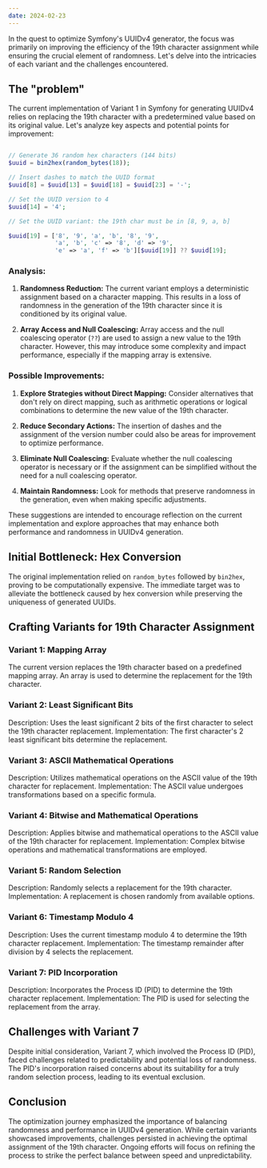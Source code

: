 ```yaml
---
date: 2024-02-23
---
```

In the quest to optimize Symfony's UUIDv4 generator, the focus was primarily on improving the efficiency of the 19th character assignment while ensuring the crucial element of randomness. Let's delve into the intricacies of each variant and the challenges encountered.

## The "problem"

The current implementation of Variant 1 in Symfony for generating UUIDv4 relies on replacing the 19th character with a predetermined value based on its original value. Let's analyze key aspects and potential points for improvement:

```php

// Generate 36 random hex characters (144 bits) 
$uuid = bin2hex(random_bytes(18)); 

// Insert dashes to match the UUID format 
$uuid[8] = $uuid[13] = $uuid[18] = $uuid[23] = '-'; 

// Set the UUID version to 4 
$uuid[14] = '4'; 

// Set the UUID variant: the 19th char must be in [8, 9, a, b] 

$uuid[19] = ['8', '9', 'a', 'b', '8', '9', 
			 'a', 'b', 'c' => '8', 'd' => '9', 
			 'e' => 'a', 'f' => 'b'][$uuid[19]] ?? $uuid[19];
```

### Analysis:

1. **Randomness Reduction:** The current variant employs a deterministic assignment based on a character mapping. This results in a loss of randomness in the generation of the 19th character since it is conditioned by its original value.

2. **Array Access and Null Coalescing:** Array access and the null coalescing operator (`??`) are used to assign a new value to the 19th character. However, this may introduce some complexity and impact performance, especially if the mapping array is extensive.

### Possible Improvements:

1. **Explore Strategies without Direct Mapping:** Consider alternatives that don't rely on direct mapping, such as arithmetic operations or logical combinations to determine the new value of the 19th character.
    
2. **Reduce Secondary Actions:** The insertion of dashes and the assignment of the version number could also be areas for improvement to optimize performance.
    
3. **Eliminate Null Coalescing:** Evaluate whether the null coalescing operator is necessary or if the assignment can be simplified without the need for a null coalescing operator.
    
4. **Maintain Randomness:** Look for methods that preserve randomness in the generation, even when making specific adjustments.
    

These suggestions are intended to encourage reflection on the current implementation and explore approaches that may enhance both performance and randomness in UUIDv4 generation.
## Initial Bottleneck: Hex Conversion

The original implementation relied on `random_bytes` followed by `bin2hex`, proving to be computationally expensive. The immediate target was to alleviate the bottleneck caused by hex conversion while preserving the uniqueness of generated UUIDs.

## Crafting Variants for 19th Character Assignment

### Variant 1: Mapping Array

The current version replaces the 19th character based on a predefined mapping array. An array is used to determine the replacement for the 19th character. 

### Variant 2: Least Significant Bits

Description: Uses the least significant 2 bits of the first character to select the 19th character replacement. Implementation: The first character's 2 least significant bits determine the replacement.

### Variant 3: ASCII Mathematical Operations

Description: Utilizes mathematical operations on the ASCII value of the 19th character for replacement. Implementation: The ASCII value undergoes transformations based on a specific formula.

### Variant 4: Bitwise and Mathematical Operations

Description: Applies bitwise and mathematical operations to the ASCII value of the 19th character for replacement. Implementation: Complex bitwise operations and mathematical transformations are employed.

### Variant 5: Random Selection

Description: Randomly selects a replacement for the 19th character. Implementation: A replacement is chosen randomly from available options.

### Variant 6: Timestamp Modulo 4

Description: Uses the current timestamp modulo 4 to determine the 19th character replacement. Implementation: The timestamp remainder after division by 4 selects the replacement.

### Variant 7: PID Incorporation

Description: Incorporates the Process ID (PID) to determine the 19th character replacement. Implementation: The PID is used for selecting the replacement from the array.

## Challenges with Variant 7

Despite initial consideration, Variant 7, which involved the Process ID (PID), faced challenges related to predictability and potential loss of randomness. The PID's incorporation raised concerns about its suitability for a truly random selection process, leading to its eventual exclusion.

## Conclusion

The optimization journey emphasized the importance of balancing randomness and performance in UUIDv4 generation. While certain variants showcased improvements, challenges persisted in achieving the optimal assignment of the 19th character. Ongoing efforts will focus on refining the process to strike the perfect balance between speed and unpredictability.